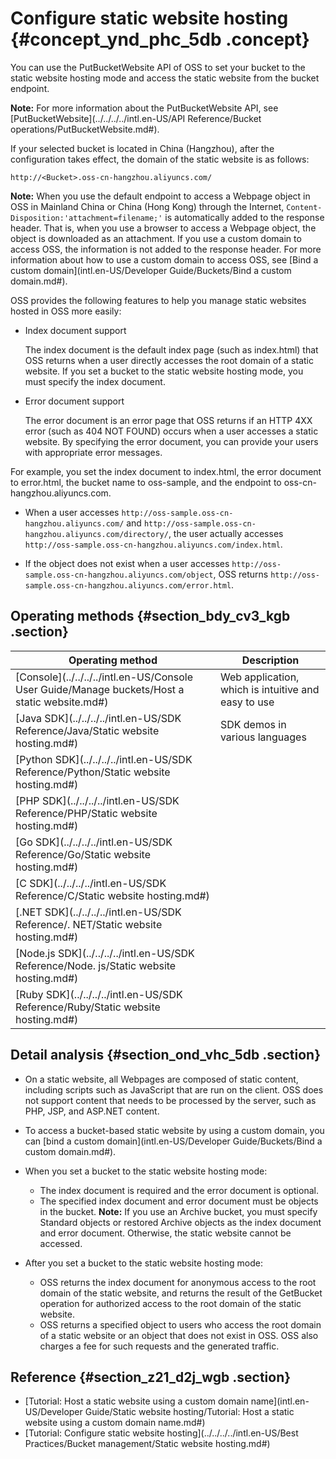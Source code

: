 # Configure static website hosting {#concept_ynd_phc_5db .concept}

You can use the PutBucketWebsite API of OSS to set your bucket to the static website hosting mode and access the static website from the bucket endpoint.

**Note:** For more information about the PutBucketWebsite API, see [PutBucketWebsite](../../../../intl.en-US/API Reference/Bucket operations/PutBucketWebsite.md#).

If your selected bucket is located in China \(Hangzhou\), after the configuration takes effect, the domain of the static website is as follows:

``` {#codeblock_4np_jyf_0t4}
http://<Bucket>.oss-cn-hangzhou.aliyuncs.com/
```

**Note:** When you use the default endpoint to access a Webpage object in OSS in Mainland China or China \(Hong Kong\) through the Internet, `Content-Disposition:'attachment=filename;'` is automatically added to the response header. That is, when you use a browser to access a Webpage object, the object is downloaded as an attachment. If you use a custom domain to access OSS, the information is not added to the response header. For more information about how to use a custom domain to access OSS, see [Bind a custom domain](intl.en-US/Developer Guide/Buckets/Bind a custom domain.md#).

OSS provides the following features to help you manage static websites hosted in OSS more easily:

-   Index document support

    The index document is the default index page \(such as index.html\) that OSS returns when a user directly accesses the root domain of a static website. If you set a bucket to the static website hosting mode, you must specify the index document.

-   Error document support

    The error document is an error page that OSS returns if an HTTP 4XX error \(such as 404 NOT FOUND\) occurs when a user accesses a static website. By specifying the error document, you can provide your users with appropriate error messages.


For example, you set the index document to index.html, the error document to error.html, the bucket name to oss-sample, and the endpoint to oss-cn-hangzhou.aliyuncs.com.

-   When a user accesses `http://oss-sample.oss-cn-hangzhou.aliyuncs.com/` and `http://oss-sample.oss-cn-hangzhou.aliyuncs.com/directory/`, the user actually accesses `http://oss-sample.oss-cn-hangzhou.aliyuncs.com/index.html`.

-   If the object does not exist when a user accesses `http://oss-sample.oss-cn-hangzhou.aliyuncs.com/object`, OSS returns `http://oss-sample.oss-cn-hangzhou.aliyuncs.com/error.html`.


## Operating methods {#section_bdy_cv3_kgb .section}

|Operating method|Description|
|----------------|-----------|
|[Console](../../../../intl.en-US/Console User Guide/Manage buckets/Host a static website.md#)|Web application, which is intuitive and easy to use|
|[Java SDK](../../../../intl.en-US/SDK Reference/Java/Static website hosting.md#)|SDK demos in various languages|
|[Python SDK](../../../../intl.en-US/SDK Reference/Python/Static website hosting.md#)|
|[PHP SDK](../../../../intl.en-US/SDK Reference/PHP/Static website hosting.md#)|
|[Go SDK](../../../../intl.en-US/SDK Reference/Go/Static website hosting.md#)|
|[C SDK](../../../../intl.en-US/SDK Reference/C/Static website hosting.md#)|
|[.NET SDK](../../../../intl.en-US/SDK Reference/. NET/Static website hosting.md#)|
|[Node.js SDK](../../../../intl.en-US/SDK Reference/Node. js/Static website hosting.md#)|
|[Ruby SDK](../../../../intl.en-US/SDK Reference/Ruby/Static website hosting.md#)|

## Detail analysis {#section_ond_vhc_5db .section}

-   On a static website, all Webpages are composed of static content, including scripts such as JavaScript that are run on the client. OSS does not support content that needs to be processed by the server, such as PHP, JSP, and ASP.NET content.
-   To access a bucket-based static website by using a custom domain, you can [bind a custom domain](intl.en-US/Developer Guide/Buckets/Bind a custom domain.md#).
-   When you set a bucket to the static website hosting mode:

    -   The index document is required and the error document is optional.
    -   The specified index document and error document must be objects in the bucket.
    **Note:** If you use an Archive bucket, you must specify Standard objects or restored Archive objects as the index document and error document. Otherwise, the static website cannot be accessed.

-   After you set a bucket to the static website hosting mode:
    -   OSS returns the index document for anonymous access to the root domain of the static website, and returns the result of the GetBucket operation for authorized access to the root domain of the static website.
    -   OSS returns a specified object to users who access the root domain of a static website or an object that does not exist in OSS. OSS also charges a fee for such requests and the generated traffic.

## Reference {#section_z21_d2j_wgb .section}

-   [Tutorial: Host a static website using a custom domain name](intl.en-US/Developer Guide/Static website hosting/Tutorial: Host a static website using a custom domain name.md#)
-   [Tutorial: Configure static website hosting](../../../../intl.en-US/Best Practices/Bucket management/Static website hosting.md#)

